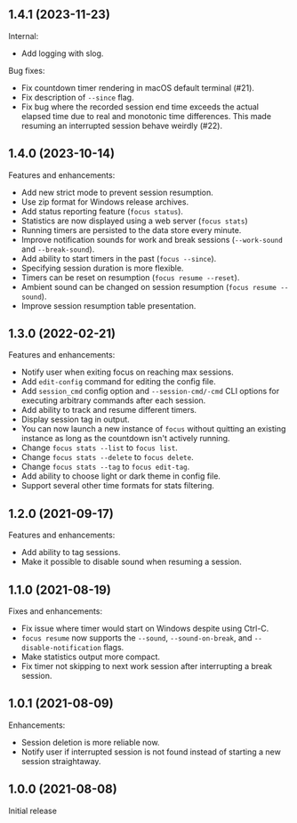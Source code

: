 ## 1.4.1 (2023-11-23)

Internal:

- Add logging with slog.

Bug fixes:

- Fix countdown timer rendering in macOS default terminal (#21).
- Fix description of `--since` flag.
- Fix bug where the recorded session end time exceeds the actual elapsed time
  due to real and monotonic time differences. This made resuming an interrupted
  session behave weirdly (#22).

## 1.4.0 (2023-10-14)

Features and enhancements:

- Add new strict mode to prevent session resumption.
- Use zip format for Windows release archives.
- Add status reporting feature (`focus status`).
- Statistics are now displayed using a web server (`focus stats`)
- Running timers are persisted to the data store every minute.
- Improve notification sounds for work and break sessions (`--work-sound` and
  `--break-sound`).
- Add ability to start timers in the past (`focus --since`).
- Specifying session duration is more flexible.
- Timers can be reset on resumption (`focus resume --reset`).
- Ambient sound can be changed on session resumption (`focus resume --sound`).
- Improve session resumption table presentation.

## 1.3.0 (2022-02-21)

Features and enhancements:

- Notify user when exiting focus on reaching max sessions.
- Add `edit-config` command for editing the config file.
- Add `session_cmd` config option and `--session-cmd/-cmd` CLI options for
  executing arbitrary commands after each session.
- Add ability to track and resume different timers.
- Display session tag in output.
- You can now launch a new instance of `focus` without quitting an existing
  instance as long as the countdown isn't actively running.
- Change `focus stats --list` to `focus list`.
- Change `focus stats --delete` to `focus delete`.
- Change `focus stats --tag` to `focus edit-tag`.
- Add ability to choose light or dark theme in config file.
- Support several other time formats for stats filtering.

## 1.2.0 (2021-09-17)

Features and enhancements:

- Add ability to tag sessions.
- Make it possible to disable sound when resuming a session.

## 1.1.0 (2021-08-19)

Fixes and enhancements:

- Fix issue where timer would start on Windows despite using Ctrl-C.
- `focus resume` now supports the `--sound`, `--sound-on-break`, and
  `--disable-notification` flags.
- Make statistics output more compact.
- Fix timer not skipping to next work session after interrupting a break
  session.

## 1.0.1 (2021-08-09)

Enhancements:

- Session deletion is more reliable now.
- Notify user if interrupted session is not found instead of starting a new
  session straightaway.

## 1.0.0 (2021-08-08)

Initial release
